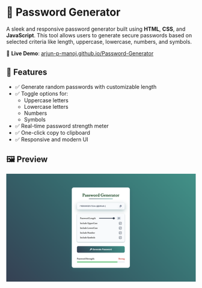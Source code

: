 # 🔐 Password Generator

A sleek and responsive password generator built using **HTML**, **CSS**, and **JavaScript**. This tool allows users to generate secure passwords based on selected criteria like length, uppercase, lowercase, numbers, and symbols.

🔗 **Live Demo**: [arjun-p-manoj.github.io/Password-Generator](https://arjun-p-manoj.github.io/Password-Generator/)

## 🚀 Features

- ✅ Generate random passwords with customizable length
- ✅ Toggle options for:
  - Uppercase letters
  - Lowercase letters
  - Numbers
  - Symbols
- ✅ Real-time password strength meter
- ✅ One-click copy to clipboard
- ✅ Responsive and modern UI

## 🖼️ Preview

![Password Generator Preview](./password_generator.png)  


